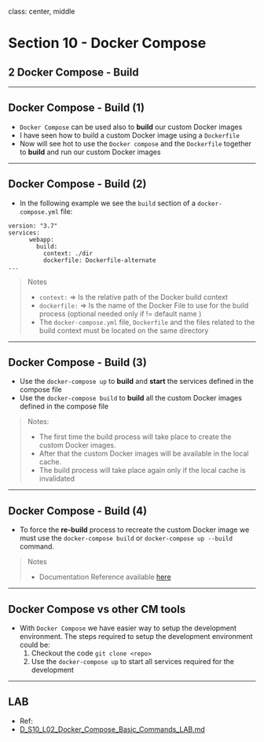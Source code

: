 class: center, middle
# Section 10 - Docker Compose
## 2 Docker Compose - Build

---

## Docker Compose - Build (1)
 - `Docker Compose` can be used also to **build** our custom Docker images
 - I have seen how to build a custom Docker image using a `Dockerfile` 
 - Now will see hot to use the `Docker compose` and the `Dockerfile` together to **build** and run our custom Docker images

---

## Docker Compose - Build (2)
 - In the following example we see the `build` section of a `docker-compose.yml` file: 
 ```console
 version: "3.7"
 services:
       webapp:
         build:
           context: ./dir
           dockerfile: Dockerfile-alternate
...
 ```

> Notes  
> - `context:` =>  Is the relative path of the Docker build context  
> - `dockerfile:` =>  Is the name of the Docker File to use for the build process (optional needed only if != default name )  
> - The `docker-compose.yml` file,  `Dockerfile` and the files related to the build context must be located on the same directory
 
---

## Docker Compose - Build (3)
 - Use the `docker-compose up` to **build** and **start** the services defined in the compose file 
 - Use the `docker-compose build` to **build** all the custom Docker images defined in the compose file
 

> Notes:  
> - The first time the build process will take place to create the custom Docker images.  
> - After that the custom Docker images will be available in the local cache.  
> - The build process will take place again only if the local cache is invalidated  

---

## Docker Compose - Build (4)
 - To force the **re-build** process to recreate the custom Docker image we must use the `docker-compose build` or `docker-compose up --build` command.

> Notes  
> - Documentation Reference available [here](https://docs.docker.com/compose/compose-file/#build)  
---

## Docker Compose vs other CM tools
 - With `Docker Compose` we have easier way to setup the development environment. The steps required to setup the development environment could be:
    1. Checkout the code `git clone <repo>`
    2. Use the `docker-compose up` to start all services required for the development

---
 
## LAB
 - Ref:
 - [D_S10_L02_Docker_Compose_Basic_Commands_LAB.md](https://github.com/gerassimos/dgs19/blob/master/exercises/D_S10_L02_Docker_Compose_Basic_Commands_LAB.md)  